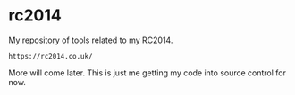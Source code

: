 # rc2014

My repository of tools related to my RC2014.

`https://rc2014.co.uk/`

More will come later. This is just me getting my code into source control for now.